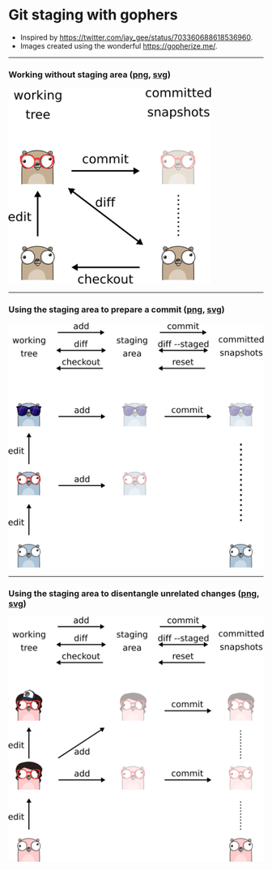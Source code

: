 

# Git staging with gophers

- Inspired by https://twitter.com/jay_gee/status/703360688618536960.
- Images created using the wonderful https://gopherize.me/.

---

### Working without staging area ([png](without-staging.png), [svg](without-staging.svg))

<img src="without-staging.png" width="400px">

---

### Using the staging area to prepare a commit ([png](staging-prepare-commit.png), [svg](staging-prepare-commit.svg))

<img src="staging-prepare-commit.png" width="800px">

---

### Using the staging area to disentangle unrelated changes ([png](disentangle-unrelated-changes.png), [svg](disentangle-unrelated-changes.svg))

<img src="disentangle-unrelated-changes.png" width="800px">
